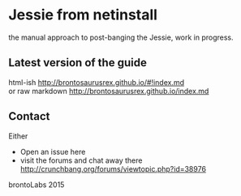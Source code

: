 # Jessie from netinstall

the manual approach to post-banging the Jessie, work in progress.

## Latest version of the guide
html-ish
<http://brontosaurusrex.github.io/#!index.md>  
or raw markdown
<http://brontosaurusrex.github.io/index.md>

## Contact
Either
- Open an issue here
- visit the forums and chat away there
<http://crunchbang.org/forums/viewtopic.php?id=38976>

brontoLabs 2015
